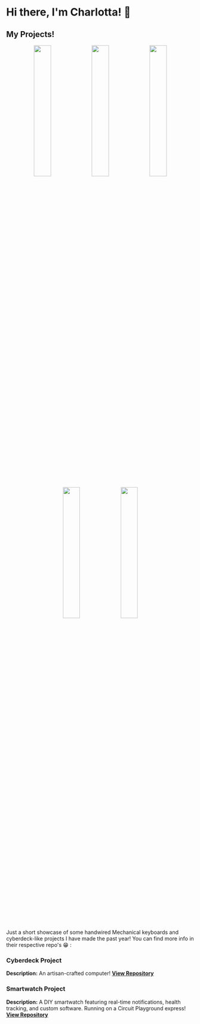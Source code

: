 # Hi there, I'm Charlotta! 👋<p align="center">

 ## My Projects!
<p align="center">
  <!-- First row of images -->
  <img src="https://github.com/Cup-of-Code/Cup-of-Code/assets/102232378/b1618d28-f8a2-4467-a15c-6a804cf0a36d" width="30%" />
  <img src="https://github.com/Cup-of-Code/Cup-of-Code/assets/102232378/7307a130-86ad-4f4b-b107-81f11f028c37" width="30%" />
  <img src="https://github.com/Cup-of-Code/Cup-of-Code/assets/102232378/2b843d1e-82d7-4087-a493-f42b39986a4d" width="30%" />
</p>
<p align="center">
  <!-- Second row of images -->
  <img src="https://github.com/Cup-of-Code/Cup-of-Code/assets/102232378/2ba48323-1078-49b3-b71e-be84eb48d413" width="30%" />
  <img src="https://github.com/Cup-of-Code/Cup-of-Code/assets/102232378/294ed024-898e-44ed-8045-0a3d84c209fb" width="30%" />
</p>


Just a short showcase of some handwired Mechanical keyboards and cyberdeck-like projects I have made the past year! You can find more info in their respective repo's 😁 :


### Cyberdeck Project
**Description:** An artisan-crafted computer!
**[View Repository](https://github.com/cup-of-code/cyberdeck)**

### Smartwatch Project
**Description:** A DIY smartwatch featuring real-time notifications, health tracking, and custom software. Running on a Circuit Playground express!
**[View Repository](https://github.com/Cup-of-Code/IoT-Smartwatch)**

